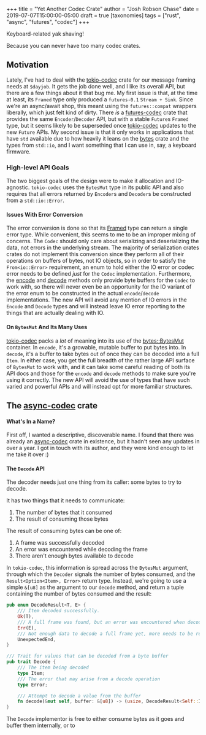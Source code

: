 +++
title = "Yet Another Codec Crate"
author = "Josh Robson Chase"
date = 2019-07-07T15:00:00-05:00
draft = true
[taxonomies]
tags = ["rust", "async", "futures", "codec"]
+++

Keyboard-related yak shaving!

Because you can never have too many codec crates.

<!-- more -->

## Motivation

Lately, I've had to deal with the [tokio-codec] crate for our message framing
needs at `$dayjob`. It gets the job done well, and I like its overall API,
but there are a few things about it that bug me. My first issue is that, at
the time at least, its `Framed` type only produced a `futures-0.1` `Stream +
Sink`. Since we're an async/await shop, this meant using the
`futures::compat` wrappers liberally, which just felt kind of dirty. There
*is* a [futures-codec] crate that provides the same `Encoder`/`Decoder` API,
but with a stable `Future`s `Framed` type, but it seems likely to be
superseded once [tokio-codec] updates to the new `Future` APIs. My second
issue is that it only works in applications that have `std` available due to
how heavily it leans on the [bytes] crate and the types from `std::io`, and I
want something that I can use in, say, a keyboard firmware.

[tokio-codec]: https://crates.io/crates/tokio-codec
[futures-codec]: https://crates.io/crates/futures-codec
[bytes]: https://crates.io/crates/bytes

### High-level API Goals

The two biggest goals of the design were to make it allocation and
IO-agnostic. `tokio-codec` uses the `BytesMut` type in its public API and
also requires that all errors returned by `Encoder`s and `Decoder`s be
constructed from a `std::io::Error`.

#### Issues With Error Conversion

The error conversion is done so that its
[Framed][tokio-framed] type can return a single error type. While convenient,
this seems to me to be an improper mixing of concerns. The `Codec` should
only care about serializing and deserializing the data, not errors in the
underlying stream. The majority of serialization crates crates do not
implement this conversion since they perform all of their operations on
buffers of bytes, not IO objects, so in order to satisfy the
`From<io::Error>` requirement, an enum to hold either the IO error or codec
error needs to be defined *just* for the `Codec` implementation. Furthermore,
the [encode][tokio-encode] and [decode][tokio-decode] methods only provide
byte buffers for the `Codec` to work with, so there will never even be an
opportunity for the IO variant of the error enum to be constructed in the
actual `encode`/`decode` implementations. The new API will avoid any mention
of IO errors in the `Encode` and `Decode` types and will instead leave IO
error reporting to the things that are actually dealing with IO.

[tokio-framed]: https://docs.rs/tokio-codec/0.1.1/tokio_codec/struct.Framed.html
[tokio-encode]: https://docs.rs/tokio-codec/0.1.1/tokio_codec/trait.Encoder.html#tymethod.encode
[tokio-decode]: https://docs.rs/tokio-codec/0.1.1/tokio_codec/trait.Decoder.html#tymethod.decode

#### On `BytesMut` And Its Many Uses

[tokio-codec] packs a *lot* of meaning into its use of the
[bytes::BytesMut][bytesmut] container. In `encode`, it's a growable, mutable
buffer to put bytes into. In `decode`, it's a buffer to take bytes out of
once they can be decoded into a full `Item`. In either case, you get the full
breadth of the rather large API surface of `BytesMut` to work with, and it
can take some careful reading of both its API docs and those for the `encode`
and `decode` methods to make sure you're using it correctly. The new API will
avoid the use of types that have such varied and powerful APIs and will
instead opt for more familiar structures.

[bytesmut]: https://docs.rs/bytes/0.4.12/bytes/struct.BytesMut.html

## The [async-codec] crate

[async-codec]: https://crates.io/crates/async-codec/0.4.0-alpha.1

#### What's In a Name?

First off, I wanted a descriptive, discoverable name. I found that there was
already an [async-codec][async-codec-orig] crate in existence, but it hadn't
seen any updates in over a year. I got in touch with its author, and they
were kind enough to let me take it over :)

[async-codec-orig]: https://crates.io/crates/async-codec

#### The `Decode` API

The decoder needs just one thing from its caller: some bytes to try to decode.

It has two things that it needs to communicate:

1. The number of bytes that it consumed
2. The result of consuming those bytes

The result of consuming bytes can be one of:

1. A frame was successfully decoded
2. An error was encountered while decoding the frame
3. There aren't enough bytes available to decode

In `tokio-codec`, this information is spread across the `BytesMut` argument,
through which the `Decoder` signals the number of bytes consumed, and the
`Result<Option<Item>, Error>` return type. Instead, we're going to use a simple `&[u8]` as the argument to our `decode` method, and return a tuple containing the number of bytes consumed and the result:

```rust
pub enum DecodeResult<T, E> {
    /// Item decoded successfully.
    Ok(T),
    /// A full frame was found, but an error was encountered when decoding it.
    Err(E),
    /// Not enough data to decode a full frame yet, more needs to be read.
    UnexpectedEnd,
}

/// Trait for values that can be decoded from a byte buffer
pub trait Decode {
    /// The item being decoded
    type Item;
    /// The error that may arise from a decode operation
    type Error;

    /// Attempt to decode a value from the buffer
    fn decode(&mut self, buffer: &[u8]) -> (usize, DecodeResult<Self::Item, Self::Error>);
}
```

The `Decode` implementor is free to either consume bytes as it goes and buffer them internally, or to 